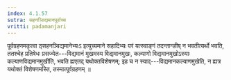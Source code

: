```yaml
---
index: 4.1.57
sutra: सहनञ्विद्यमानपूर्वाच्च
vritti: padamanjari
---
```


 पूर्वग्रहणमकृत्वा ठ्सहनञ्विद्यमानेभ्यःऽ इत्युच्यमाने सहादिभ्यः परं यत्स्वाङ्गं तदन्तान्ङीष् न भवतीत्यर्थो भवति, ततश्चेह प्रतिषेधः प्रसज्येत---विद्यमानं मुखमस्य विद्यमानमुखः, कल्याणो विद्यमानमुखोऽस्याः कल्याणविद्यमानमुखीति, भवति ह्यएतद् यथोक्तविशेषणम्; इह च न स्याद्---विद्यमानकल्याणमुखेति, न ह्यत्र यथोक्तं विशेषणमस्ति, तस्मात्पूर्वग्रहणम् ॥